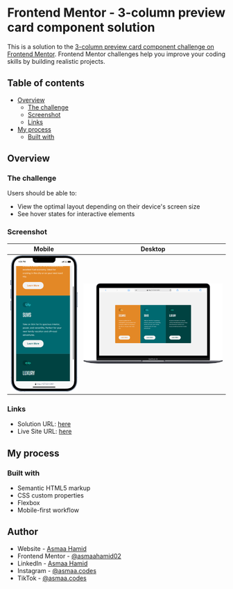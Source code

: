# Frontend Mentor - 3-column preview card component solution

This is a solution to the [3-column preview card component challenge on Frontend Mentor](https://www.frontendmentor.io/challenges/3column-preview-card-component-pH92eAR2-). Frontend Mentor challenges help you improve your coding skills by building realistic projects.

## Table of contents

- [Overview](#overview)
  - [The challenge](#the-challenge)
  - [Screenshot](#screenshot)
  - [Links](#links)
- [My process](#my-process)
  - [Built with](#built-with)

## Overview

### The challenge

Users should be able to:

- View the optimal layout depending on their device's screen size
- See hover states for interactive elements

### Screenshot

|               Mobile                |                Desktop                |
| :---------------------------------: | :-----------------------------------: |
| ![Mobile](./screenshots/mobile.png) | ![Desktop](./screenshots/desktop.png) |

### Links

- Solution URL: [here](https://github.com/asmaahamid02/3-column-preview-card-component)
- Live Site URL: [here](https://asmaahamid02.github.io/3-column-preview-card-component)

## My process

### Built with

- Semantic HTML5 markup
- CSS custom properties
- Flexbox
- Mobile-first workflow

## Author

- Website - [Asmaa Hamid](https://linktr.ee/asmaa.codes)
- Frontend Mentor - [@asmaahamid02](https://www.frontendmentor.io/profile/asmaahamid02)
- LinkedIn - [Asmaa Hamid](https://www.linkedin.com/in/asmaa-hamid-4656a4288/)
- Instagram - [@asmaa.codes](https://www.instagram.com/asmaa.codes/)
- TikTok - [@asmaa.codes](https://www.tiktok.com/@asmaa.codes)
